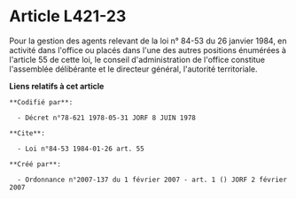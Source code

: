 # Article L421-23

Pour la gestion des agents relevant de la loi n° 84-53 du 26 janvier 1984, en activité dans l'office ou placés dans l'une des
autres positions énumérées à l'article 55 de cette loi, le conseil d'administration de l'office constitue l'assemblée
délibérante et le directeur général, l'autorité territoriale.

**Liens relatifs à cet article**

	**Codifié par**:

	  - Décret n°78-621 1978-05-31 JORF 8 JUIN 1978

	**Cite**:

	  - Loi n°84-53 1984-01-26 art. 55

	**Créé par**:

	  - Ordonnance n°2007-137 du 1 février 2007 - art. 1 () JORF 2 février 2007
